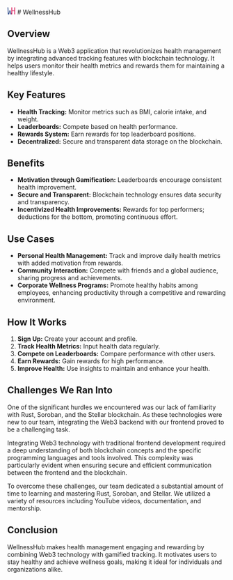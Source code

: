 ![WellnessHub Logo](./public/welhub.png) # WellnessHub


## Overview
WellnessHub is a Web3 application that revolutionizes health management by integrating advanced tracking features with blockchain technology. It helps users monitor their health metrics and rewards them for maintaining a healthy lifestyle.

## Key Features
- **Health Tracking:** Monitor metrics such as BMI, calorie intake, and weight.
- **Leaderboards:** Compete based on health performance.
- **Rewards System:** Earn rewards for top leaderboard positions.
- **Decentralized:** Secure and transparent data storage on the blockchain.

## Benefits
- **Motivation through Gamification:** Leaderboards encourage consistent health improvement.
- **Secure and Transparent:** Blockchain technology ensures data security and transparency.
- **Incentivized Health Improvements:** Rewards for top performers; deductions for the bottom, promoting continuous effort.

## Use Cases
- **Personal Health Management:** Track and improve daily health metrics with added motivation from rewards.
- **Community Interaction:** Compete with friends and a global audience, sharing progress and achievements.
- **Corporate Wellness Programs:** Promote healthy habits among employees, enhancing productivity through a competitive and rewarding environment.

## How It Works
1. **Sign Up:** Create your account and profile.
2. **Track Health Metrics:** Input health data regularly.
3. **Compete on Leaderboards:** Compare performance with other users.
4. **Earn Rewards:** Gain rewards for high performance.
5. **Improve Health:** Use insights to maintain and enhance your health.

## Challenges We Ran Into
One of the significant hurdles we encountered was our lack of familiarity with Rust, Soroban, and the Stellar blockchain. As these technologies were new to our team, integrating the Web3 backend with our frontend proved to be a challenging task.

Integrating Web3 technology with traditional frontend development required a deep understanding of both blockchain concepts and the specific programming languages and tools involved. This complexity was particularly evident when ensuring secure and efficient communication between the frontend and the blockchain.

To overcome these challenges, our team dedicated a substantial amount of time to learning and mastering Rust, Soroban, and Stellar. We utilized a variety of resources including YouTube videos, documentation, and mentorship.

## Conclusion
WellnessHub makes health management engaging and rewarding by combining Web3 technology with gamified tracking. It motivates users to stay healthy and achieve wellness goals, making it ideal for individuals and organizations alike.
